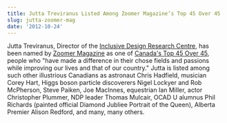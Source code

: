 ```yaml
---
title: Jutta Treviranus Listed Among Zoomer Magazine’s Top 45 Over 45
slug: jutta-zoomer-mag
date: '2012-10-24'
---
```

Jutta Treviranus, Director of the
[Inclusive Design Research Centre](http://idrc.ocadu.ca), has been named by
[Zoomer Magazine](http://www.zoomermag.com/) as one of
[Canada's Top 45 Over 45](http://www.everythingzoomer.com/arts-entertainment/stars-royals/2012/10/05/the-3rd-annual-zoomer-list-canadas-top-45-over-45-jutta-treviranus/),
people who "have made a difference in
their chose fields and passions while improving our lives and that
of our country." Jutta is listed among such other illustrious Canadians
as astronaut Chris Hadfield, musician Corey Hart, Higgs boson particle
discoverers Nigel Lockyer and Rob McPherson, Steve Paiken, Joe MacInnes,
equestrian Ian Miller, actor Christopher Plummer, NDP leader Thomas Mulcair,
OCAD U alumnus Phil Richards (painted official Diamond Jubliee Portrait of the Queen),
Alberta Premier Alison Redford, and many, many others.
